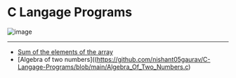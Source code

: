 # C Langage Programs

![image](https://github.com/nishant05gaurav/C-Langage-Programs/assets/140972654/2c082726-863e-4883-aba6-4ca38b2da47d)

---

- [Sum of the elements of the array](https://github.com/nishant05gaurav/C-Langage-Programs/blob/main/Sum_of_elements_of_array.c)
- [Algebra of two numbers]((https://github.com/nishant05gaurav/C-Langage-Programs/blob/main/Algebra_Of_Two_Numbers.c)
